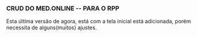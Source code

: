 ### CRUD DO MED.ONLINE -- PARA O RPP

Esta última versão de agora, está com a tela inicial está adicionada, porém necessita de alguns(muitos) ajustes.
